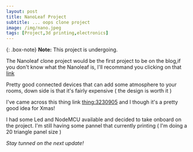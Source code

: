 ```yaml
---
layout: post
title: NanoLeaf Project
subtitle: ... oops clone project
image: /img/nano.jpeg
tags: [Project,3d printing,electronics]
---
```


{: .box-note}
**Note:** This project is undergoing.

The Nanoleaf clone project would be the first project to be on the blog,if you don't know what the Nanoleaf is, I'll recommand you clicking on that [link](https://nanoleaf.me/en/)

Pretty good connected devices that can add some atmosphere to your rooms, down side is that it's fairly expensive ( the design is worth it )

I've came across this thing link [thing:3230905](https://www.thingiverse.com/thing:3230905) and I though it's a pretty good idea for Xmas!

I had some Led and NodeMCU available and decided to take onboard on the project. I'm still having some pannel that currently printing ( I'm doing a 20 triangle panel size )

_Stay tunned on the next update!_
